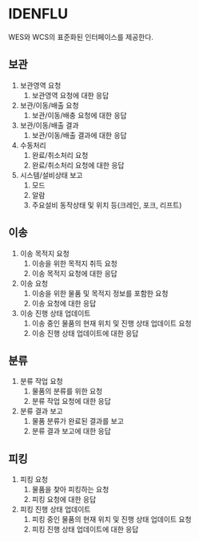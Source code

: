 # IDENFLU

WES와 WCS의 표준화된 인터페이스를 제공한다.


## 보관
1. 보관영역 요청
   1. 보관영역 요청에 대한 응답
1. 보관/이동/배출 요청
   1. 보관/이동/배충 요청에 대한 응답
1. 보관/이동/배출 결과
   1. 보관/이동/배출 결과에 대한 응답
1. 수동처리
   1. 완료/취소처리 요청
   1. 완료/취소처리 요청에 대한 응답
1. 시스템/설비상태 보고
   1. 모드
   1. 알람
   1. 주요설비 동작상태 및 위치 등(크레인, 포크, 리프트)

## 이송
1. 이송 목적지 요청
   1. 이송을 위한 목적지 취득 요청
   2. 이송 목적지 요청에 대한 응답
1. 이송 요청
   1. 이송을 위한 물품 및 목적지 정보를 포함한 요청
   1. 이송 요청에 대한 응답
1. 이송 진행 상태 업데이트
   1. 이송 중인 물품의 현재 위치 및 진행 상태 업데이트 요청
   1. 이송 진행 상태 업데이트에 대한 응답
## 분류
1. 분류 작업 요청 
   1. 물품의 분류를 위한 요청
   1. 분류 작업 요청에 대한 응답
1. 분류 결과 보고
   1. 물품 분류가 완료된 결과를 보고
   1. 분류 결과 보고에 대한 응답
## 피킹
   1. 피킹 요청 
      1. 물품을 찾아 피킹하는 요청
      1. 피킹 요청에 대한 응답
   1. 피킹 진행 상태 업데이트
      1. 피킹 중인 물품의 현재 위치 및 진행 상태 업데이트 요청
      1. 피킹 진행 상태 업데이트에 대한 응답